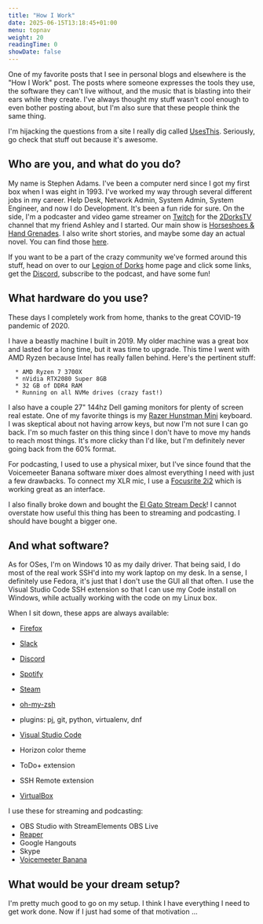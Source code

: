 ```yaml
---
title: "How I Work"
date: 2025-06-15T13:18:45+01:00
menu: topnav
weight: 20
readingTime: 0
showDate: false
---
```

One of my favorite posts that I see in personal blogs and elsewhere is the "How I Work" post. The posts where someone expresses the tools they use, the software they can't live without, and the music that is blasting into their ears while they create. I've always thought my stuff wasn't cool enough to even bother posting about, but I'm also sure that these people think the same thing.

I'm hijacking the questions from a site I really dig called [UsesThis](https://www.usesthis.com). Seriously, go check that stuff out because it's awesome.


## Who are you, and what do you do?


My name is Stephen Adams. I've been a computer nerd since I got my first box when I was eight in 1993. I've worked my way through several different jobs in my career. Help Desk, Network Admin, System Admin, System Engineer, and now I do Development. It's been a fun ride for sure. On the side, I'm a podcaster and video game streamer on [Twitch](https://www.twitch.tv) for the [2DorksTV](https://www.twitch.tv/2dorkstv) channel that my friend Ashley and I started. Our main show is [Horseshoes & Hand Grenades](https://hnhshow.2dorks.net). I also write short stories, and maybe some day an actual novel. You can find those [here](https://smile.amazon.com/kindle-dbs/entity/author/B07YBFKYTH?_encoding=UTF8&node=283155&offset=0&pageSize=12&searchAlias=stripbooks&sort=author-sidecar-rank&page=1&langFilter=default#formatSelectorHeader).

If you want to be a part of the crazy community we've formed around this stuff, head on over to our [Legion of Dorks](https://www.legionofdorks.com) home page and click some links, get the [Discord](https://www.2dorks.net/discord), subscribe to the podcast, and have some fun!


## What hardware do you use?


These days I completely work from home, thanks to the great COVID-19 pandemic of 2020.

I have a beastly machine I built in 2019. My older machine was a great box and lasted for a long time, but it was time to upgrade. This time I went with AMD Ryzen because Intel has really fallen behind. Here's the pertinent stuff:



 	  * AMD Ryzen 7 3700X
 	  * nVidia RTX2080 Super 8GB
 	  * 32 GB of DDR4 RAM
 	  * Running on all NVMe drives (crazy fast!)

I also have a couple 27" 144hz Dell gaming monitors for plenty of screen real estate. One of my favorite things is my [Razer Hunstman Mini](https://smile.amazon.com/Razer-Huntsman-Mini-Gaming-Keyboard/dp/B08BFF4C7J/ref=sr_1_1?crid=18IP8WEF0U74F&dchild=1&keywords=razer+huntsman+60%25&qid=1610485944&sprefix=razer+hunstamn%2Caps%2C156&sr=8-1) keyboard. I was skeptical about not having arrow keys, but now I'm not sure I can go back. I'm so much faster on this thing since I don't have to move my hands to reach most things. It's more clicky than I'd like, but I'm definitely never going back from the 60% format.

For podcasting, I used to use a physical mixer, but I've since found that the Voicemeeter Banana software mixer does almost everything I need with just a few drawbacks. To connect my XLR mic, I use a [Focusrite 2i2](https://smile.amazon.com/Focusrite-Scarlett-Audio-Interface-Tools/dp/B07QR73T66/ref=sr_1_1?dchild=1&keywords=focusrite+2i2&qid=1610486008&s=musical-instruments&sr=1-1) which is working great as an interface.

I also finally broke down and bought the [El Gato Stream Deck](https://amzn.to/2OUUq29)! I cannot overstate how useful this thing has been to streaming and podcasting. I should have bought a bigger one.


## And what software?


As for OSes, I'm on Windows 10 as my daily driver. That being said, I do most of the real work SSH'd into my work laptop on my desk. In a sense, I definitely use Fedora, it's just that I don't use the GUI all that often. I use the Visual Studio Code SSH extension so that I can use my Code install on Windows, while actually working with the code on my Linux box.

When I sit down, these apps are always available:



* [Firefox](http://www.getfirefox.com)
* [Slack](http://www.slack.com)
* [Discord](http://www.discordapp.com)
* [Spotify](http://www.spotify.com)
* [Steam](https://www.steampowered.com)
* [oh-my-zsh](https://github.com/robbyrussell/oh-my-zsh)

* plugins: pj, git, python, virtualenv, dnf


* [Visual Studio Code](https://code.visualstudio.com/)

* Horizon color theme
* ToDo+ extension
* SSH Remote extension


* [VirtualBox](https://www.virtualbox.org/)

I use these for streaming and podcasting:

* OBS Studio with StreamElements OBS Live
* [Reaper](https://www.reaper.fm/)
* Google Hangouts
* Skype
* [Voicemeeter Banana](https://www.vb-audio.com/Voicemeeter/banana.htm)



## What would be your dream setup?


I'm pretty much good to go on my setup. I think I have everything I need to get work done. Now if I just had some of that motivation ...

